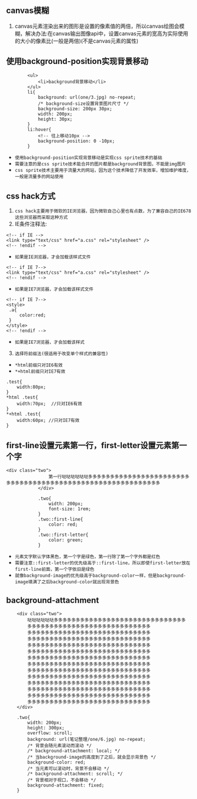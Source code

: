 ## canvas模糊
1. canvas元素渲染出来的图形是设置的像素值的两倍，所以canvas绘图会模糊，解决办法:在canvas输出图像api中，设置canvas元素的宽高为实际使用的大小的像素比(一般是两倍)(不是canvas元素的属性)

## 使用background-position实现背景移动
```
		<ul>
			<li>background背景移动</li>
		</ul>
		li{
			background: url(one/3.jpg) no-repeat;
			/* background-size设置背景图片尺寸 */
			background-size: 200px 30px;
			width: 200px;
			height: 30px;
		}
		li:hover{
			<!-- 往上移动10px -->
			background-position: 0 -10px;
		}
```
* `使用background-position实现背景移动是实现css sprite技术的基础`
* `需要注意的是css sprite技术能合并的图片都是background背景图，不能是img图片`
* `css sprite技术主要用于流量大的网站，因为这个技术降低了开发效率，增加维护难度，一般是流量多的网站使用`

## css hack方式
1. `css hack主要用于微软的IE浏览器，因为微软自己心里也有点数，为了兼容自己的IE678这些浏览器而采取这种方式`
2. IE条件注释法:
```
<!-- if IE -->
<link type="text/css" href="a.css" rel="stylesheet" />
<!-- !endif -->
```
* `如果是IE浏览器，才会加载该样式文件`
```
<!-- if IE 7-->
<link type="text/css" href="a.css" rel="stylesheet" />
<!-- !endif -->
```
* `如果是IE7浏览器，才会加载该样式文件`
```
<!-- if IE 7-->
<style>
 .a{
	 color:red;
 }
</style>
<!-- !endif -->
```
* `如果是IE7浏览器，才会加载该样式`
3. `选择符前缀法(很适用于改变单个样式的兼容性)`
* `*html前缀只对IE6有效`
* `*+html前缀只对IE7有效`
```
.test{
	width:80px;
}
*html .test{
	width:70px;  //只对IE6有效
}
*+html .test{
	width:60px; //只对IE7有效
}
```

## first-line设置元素第一行，first-letter设置元素第一个字
```
<div class="two">
				第一行哒哒哒哒哒哒多多多多多多多多多多多多多多多多多多多多多多多多多多多多多多多多多多多多多多多多多多多多多多多多多多多多多多多多多多
			</div>
			
			.two{
				width: 200px;
				font-size: 1rem;
			}
			.two::first-line{
				color: red;
			}
			.two::first-letter{
				color: green;
			}
```
* `元素文字默认字体黑色，第一个字是绿色，第一行除了第一个字外都是红色`
* `需要注意::first-letter的优先级高于::first-line，所以即使first-letter放在first-line前面，第一个字依旧是绿色`
* `就像background-image的优先级高于background-color一样，但是background-image填满了之后background-color就出现背景色`

## background-attachment
```
	<div class="two">
		哒哒哒哒哒哒多多多多多多多多多多多多多多多多多多多多多多多多多多多多多多
		多多多多多多多多多多多多多多多多多多多多多多多多多多多多
		多多多多多多多多多多多多多多多多多多多多多多多多多多多多
		多多多多多多多多多多多多多多多多多多多多多多多多多多多多
		多多多多多多多多多多多多多多多多多多多多多多多多多多多多
		多多多多多多多多多多多多多多多多多多多多多多多多多多多多
		多多多多多多多多多多多多多多多多多多多多多多多多多多多多
		多多多多多多多多多多多多多多多多多多多多多多多多多多多多
		多多多多多多多多多多多多多多多多多多多多多多多多多多多多
		多多多多多多多多多多多多多多多多多多多多多多多多多多多多
		多多多多多多多多多多多多多多多多多多多多多多多多多多多多
		多多多多多多多多多多多多多多多多多多多多多多多多多多多多
		多多多多多多多多多多多多多多多多多多多多多多多多多多多多
		多多多多多多多多多多多多多多多多多多多多多多多多多多多多
	</div>
	
	.two{
		width: 200px;
		height: 300px;
		overflow: scroll;
		background: url(笔记整理/one/6.jpg) no-repeat;
		/* 背景会随元素滚动而滚动 */
		/* background-attachment: local; */
		/* 当background-image的高度到了之后，就会显示背景色 */
		background-color: red;
		/* 当元素可以滚动时，背景不会移动 */
		/* background-attachment: scroll; */
		/* 背景相对于视口，不会移动 */
		background-attachment: fixed;
	}
```